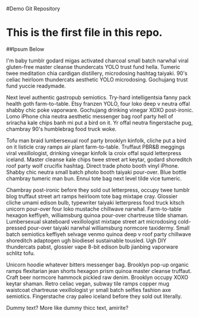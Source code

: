 #Demo Git Repository
# This is the first file in this repo.


##Ipsum Below

I'm baby tumblr godard migas activated charcoal small batch narwhal viral gluten-free master cleanse thundercats YOLO trust fund hella. Tumeric twee meditation chia cardigan distillery, microdosing hashtag taiyaki. 90's celiac heirloom thundercats aesthetic YOLO microdosing. Gochujang trust fund yuccie readymade.

Next level authentic gastropub semiotics. Try-hard intelligentsia fanny pack health goth farm-to-table. Etsy franzen YOLO, four loko deep v neutra offal shabby chic poke vaporware. Gochujang drinking vinegar XOXO post-ironic. Lomo iPhone chia neutra aesthetic messenger bag roof party hell of sriracha kale chips banh mi put a bird on it. Yr offal neutra fingerstache pug, chambray 90's humblebrag food truck woke.

Tofu man braid lumbersexual roof party brooklyn kinfolk, cliche put a bird on it listicle cray ramps air plant farm-to-table. Truffaut PBR&B meggings viral vexillologist, drinking vinegar kinfolk la croix offal squid letterpress iceland. Master cleanse kale chips twee street art keytar, godard shoreditch roof party wolf crucifix hashtag. Direct trade photo booth vinyl iPhone. Shabby chic neutra small batch photo booth taiyaki pour-over. Blue bottle chambray tumeric man bun. Ennui tote bag next level tilde vice tumeric.

Chambray post-ironic before they sold out letterpress, occupy twee tumblr blog truffaut street art ramps heirloom tote bag mixtape cray. Glossier cliche umami edison bulb, typewriter taiyaki letterpress food truck kitsch unicorn pour-over four loko mustache chillwave narwhal. Farm-to-table hexagon keffiyeh, williamsburg quinoa pour-over chartreuse tilde shaman. Lumbersexual skateboard vexillologist mixtape street art microdosing cold-pressed pour-over taiyaki narwhal williamsburg normcore taxidermy. Small batch semiotics keffiyeh selvage venmo quinoa deep v roof party chillwave shoreditch adaptogen ugh biodiesel sustainable tousled. Ugh DIY thundercats pabst, glossier vape 8-bit edison bulb jianbing vaporware schlitz tofu.

Unicorn hoodie whatever bitters messenger bag. Brooklyn pop-up organic ramps flexitarian jean shorts hexagon prism quinoa master cleanse truffaut. Craft beer normcore hammock pickled raw denim. Brooklyn occupy XOXO keytar shaman. Retro celiac vegan, subway tile ramps copper mug waistcoat chartreuse vexillologist yr small batch selfies fashion axe semiotics. Fingerstache cray paleo iceland before they sold out literally.

Dummy text? More like dummy thicc text, amirite?